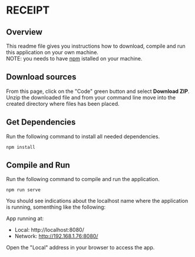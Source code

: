# RECEIPT

## Overview
This readme file gives you instructions how to download, compile and run this application on your own machine.\
NOTE: you needs to have [npm](https://nodejs.org/en/) istalled on your machine.

## Download sources
From this page, click on the "Code" green button and select **Download ZIP**.\
Unzip the downloaded file and from your command line move into the created directory where files
has been placed.

## Get Dependencies
Run the following command to install all needed dependencies.
```
npm install
```
## Compile and Run
Run the following command to compile and run the application.
```
npm run serve
```
You should see indications about the localhost name where the  application is running,
somenthing like the following:

App running at:
  - Local:   http://localhost:8080/
  - Network: http://192.168.1.76:8080/

Open the "Local" address in your browser to access the app.


